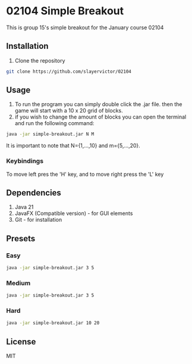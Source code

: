 # 02104 Simple Breakout
This is group 15's simple breakout for the January course 02104

## Installation
1. Clone the repository
```bash
git clone https://github.com/slayervictor/02104
```

## Usage
1. To run the program you can simply double click the .jar file. then the game will start with a 10 x 20 grid of blocks.
2. if you wish to change the amount of blocks you can open the terminal and run the following command:
```bash
java -jar simple-breakout.jar N M
```
It is important to note that N={1,...,10} and m={5,...,20}.

### Keybindings
To move left pres the 'H' key, and to move right press the 'L' key

## Dependencies
1. Java 21
2. JavaFX (Compatible version) - for GUI elements
3. Git - for installation

## Presets

### Easy
```bash
java -jar simple-breakout.jar 3 5
```

### Medium
```bash
java -jar simple-breakout.jar 3 5
```

### Hard
```bash
java -jar simple-breakout.jar 10 20
```

## License
MIT
